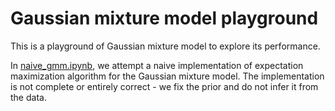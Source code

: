 # Gaussian mixture model playground

This is a playground of Gaussian mixture model to explore its performance.

In [naive_gmm.ipynb](naive_gmm.ipynb), we attempt a naive implementation of expectation maximization algorithm for the Gaussian mixture model. The implementation is not complete or entirely correct - we fix the prior and do not infer it from the data.
